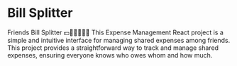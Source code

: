 # Bill Splitter

Friends Bill Splitter 💵🧑🏻‍🤝‍🧑🏻
This Expense Management React project is a simple and intuitive interface for managing shared expenses among friends. 
This project provides a straightforward way to track and manage shared expenses, ensuring everyone knows who owes whom and how much.
